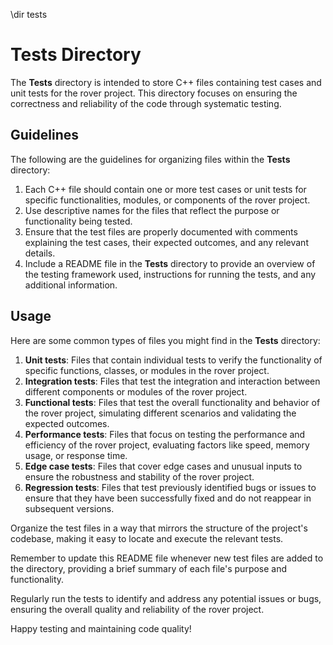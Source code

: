 \dir tests
# Tests Directory

The **Tests** directory is intended to store C++ files containing test cases and unit tests for the rover project. This directory focuses on ensuring the correctness and reliability of the code through systematic testing.

## Guidelines

The following are the guidelines for organizing files within the **Tests** directory:

1. Each C++ file should contain one or more test cases or unit tests for specific functionalities, modules, or components of the rover project.
2. Use descriptive names for the files that reflect the purpose or functionality being tested.
3. Ensure that the test files are properly documented with comments explaining the test cases, their expected outcomes, and any relevant details.
4. Include a README file in the **Tests** directory to provide an overview of the testing framework used, instructions for running the tests, and any additional information.

## Usage

Here are some common types of files you might find in the **Tests** directory:

1. **Unit tests**: Files that contain individual tests to verify the functionality of specific functions, classes, or modules in the rover project.
2. **Integration tests**: Files that test the integration and interaction between different components or modules of the rover project.
3. **Functional tests**: Files that test the overall functionality and behavior of the rover project, simulating different scenarios and validating the expected outcomes.
4. **Performance tests**: Files that focus on testing the performance and efficiency of the rover project, evaluating factors like speed, memory usage, or response time.
5. **Edge case tests**: Files that cover edge cases and unusual inputs to ensure the robustness and stability of the rover project.
6. **Regression tests**: Files that test previously identified bugs or issues to ensure that they have been successfully fixed and do not reappear in subsequent versions.

Organize the test files in a way that mirrors the structure of the project's codebase, making it easy to locate and execute the relevant tests.

Remember to update this README file whenever new test files are added to the directory, providing a brief summary of each file's purpose and functionality.

Regularly run the tests to identify and address any potential issues or bugs, ensuring the overall quality and reliability of the rover project.

Happy testing and maintaining code quality!